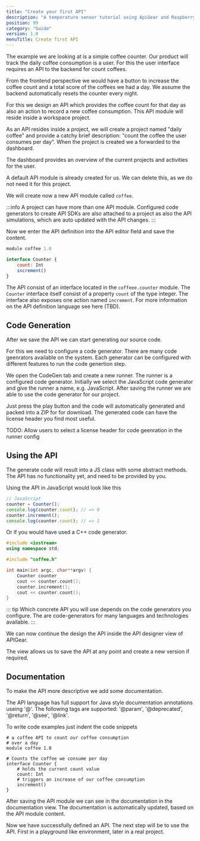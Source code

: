```yaml
---
title: "Create your first API"
description: "A temperature sensor tutorial using ApiGear and Raspberry Pi"
position: 99
category: "Guide"
version: 1.0
menuTitle: Create first API
---
```


The example we are looking at is a simple coffee counter. Our product will track the daily coffee consumption is a user. For this the user interface requires an API to the backend for count coffees.

From the frontend perspective we would have a button to increase the coffee count and a total score of the coffees we had a day. We assume the backend automatically resets the counter every night.

For this we design an API which provides the coffee count for that day as also an action to record a new coffee consumption. This API module will reside inside a workspace project.

As an API resides inside a project, we will create a project named "daily coffee" and provide a catchy brief description: "count the coffee the user consumes per day". When the project is created we a forwarded to the dashboard.

The dashboard provides an overview of the current projects and activities for the user.

A default API module is already created for us. We can delete this, as we do not need it for this project.

We will create now a new API module called `coffee`.

:::info
A project can have more than one API module. Configured code generators to create API SDKs are also attached to a project as also the API simulations, which are auto updated with the API changes.
:::

Now we enter the API definition into the API editor field and save the content.

```qml
module coffee 1.0

interface Counter {
    count: Int
    increment()
}
```

The API consist of an interface located in the `coffeee.counter` module. The `Counter` interface itself consist of a property `count` of the type integer. The interface also exposes one action named `increment`. For more information on the API definition language see here (TBD).

## Code Generation

After we save the API we can start generating our source code.

For this we need to configure a code generator. There are many code geenrators available on the system. Each generator can be configured with different features to run the code genertion step.

We open the CodeGen tab and create a new runner. The runner is a configured code generator. Initially we select the JavaScript code generator and give the runner a name, e.g. JavaScript. After saving the runner we are able to use the code generator for our project.

Just press the play button and the code will automatically generated and packed into a ZIP for for download. The generated code can have the license header you find most useful.

TODO: Allow users to select a license header for code geenration in the runner config

## Using the API

The generate code will result into a JS class with some abstract methods. The API has no functionality yet, and need to be provided by you.

Using the API in JavaScript would look like this

```js
// JavaScript
counter = Counter();
console.log(counter.count); // => 0
counter.increment();
console.log(counter.count); // => 1
```

Or if you would have used a C++ code generator.

```cpp
#include <iostream>
using namespace std;

#include "coffee.h"

int main(int argc, char**argv) {
    Counter counter
    cout << counter.count();
    counter.increment();
    cout << counter.count();
}
```

::: tip
Which concrete API you will use depends on the code generators you configure. The are code-generators for many languages and technologies available.
:::

We can now continue the design the API inside the API designer view of APIGear.

The view allows us to save the API at any point and create a new version if required.

## Documentation

To make the API more descriptive we add some documentation.

The API language has full support for Java style documentation annotations useing '@'. The following tags are supported: '@param', '@deprecated', '@return', '@see', '@link'.

To write code examples just indent the code snippets

```
# a coffee API to count our coffee consumption
# over a day
module coffee 1.0

# Counts the coffee we consume per day
interface Counter {
    # holds the current count value
    count: Int
    # triggers an increase of our coffee consumption
    increment()
}
```

After saving the API module we can see in the documentation in the documentation view. The documentation is automatically updated, based on the API module content.

Now we have successfully defined an API. The next step will be to use the API. First in a playground like environment, later in a real project.
